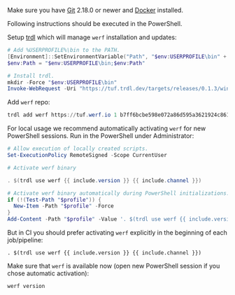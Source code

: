 Make sure you have [Git](https://git-scm.com/download/win) 2.18.0 or newer and [Docker](https://docs.docker.com/get-docker) installed.

Following instructions should be executed in the PowerShell.

Setup [trdl](https://github.com/werf/trdl) which will manage `werf` installation and updates:
```powershell
# Add %USERPROFILE%\bin to the PATH.
[Environment]::SetEnvironmentVariable("Path", "$env:USERPROFILE\bin" + [Environment]::GetEnvironmentVariable("Path", "User"), "User")
$env:Path = "$env:USERPROFILE\bin;$env:Path"

# Install trdl.
mkdir -Force "$env:USERPROFILE\bin"
Invoke-WebRequest -Uri "https://tuf.trdl.dev/targets/releases/0.1.3/windows-{{ include.arch }}/bin/trdl.exe" -OutFile "$env:USERPROFILE\bin\trdl.exe"
```

Add `werf` repo:
```powershell
trdl add werf https://tuf.werf.io 1 b7ff6bcbe598e072a86d595a3621924c8612c7e6dc6a82e919abe89707d7e3f468e616b5635630680dd1e98fc362ae5051728406700e6274c5ed1ad92bea52a2
```

For local usage we recommend automatically activating `werf` for new PowerShell sessions. Run in the PowerShell under Administrator:
```powershell
# Allow execution of locally created scripts.
Set-ExecutionPolicy RemoteSigned -Scope CurrentUser

# Activate werf binary

. $(trdl use werf {{ include.version }} {{ include.channel }})

# Activate werf binary automatically during PowerShell initializations.
if (!(Test-Path "$profile")) {
  New-Item -Path "$profile" -Force
}
Add-Content -Path "$profile" -Value '. $(trdl use werf {{ include.version }} {{ include.channel }})'
```

But in CI you should prefer activating `werf` explicitly in the beginning of each job/pipeline:
```shell
. $(trdl use werf {{ include.version }} {{ include.channel }})
```

Make sure that `werf` is available now (open new PowerShell session if you chose automatic activation):
```powershell
werf version
```
